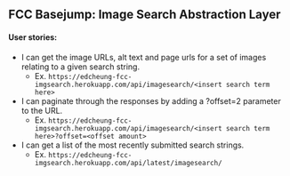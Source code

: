 ## FCC Basejump: Image Search Abstraction Layer
#### User stories:

* I can get the image URLs, alt text and page urls for a set of images relating to a given search string.
  * Ex. `https://edcheung-fcc-imgsearch.herokuapp.com/api/imagesearch/<insert search term here>`
* I can paginate through the responses by adding a ?offset=2 parameter to the URL.
  * Ex. `https://edcheung-fcc-imgsearch.herokuapp.com/api/imagesearch/<insert search term here>?offset=<offset amount>`
* I can get a list of the most recently submitted search strings.
  * Ex. `https://edcheung-fcc-imgsearch.herokuapp.com/api/latest/imagesearch/`